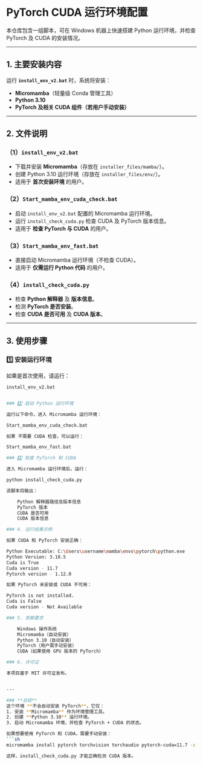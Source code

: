# PyTorch CUDA 运行环境配置

本仓库包含一组脚本，可在 Windows 机器上快速搭建 Python 运行环境，并检查 PyTorch 及 CUDA 的安装情况。

---

## **1. 主要安装内容**
运行 **`install_env_v2.bat`** 时，系统将安装：
- **Micromamba**（轻量级 Conda 管理工具）
- **Python 3.10**
- **PyTorch 及相关 CUDA 组件（若用户手动安装）**

---

## **2. 文件说明**

### **（1）`install_env_v2.bat`**
- 下载并安装 **Micromamba**（存放在 `installer_files/mamba/`）。
- 创建 Python 3.10 运行环境（存放在 `installer_files/env/`）。
- 适用于 **首次安装环境** 的用户。

### **（2）`Start_mamba_env_cuda_check.bat`**
- 启动 `install_env_v2.bat` 配置的 Micromamba 运行环境。
- 运行 `install_check_cuda.py` 检查 CUDA 及 PyTorch 版本信息。
- 适用于 **检查 PyTorch 与 CUDA** 的用户。

### **（3）`Start_mamba_env_fast.bat`**
- 直接启动 Micromamba 运行环境（不检查 CUDA）。
- 适用于 **仅需运行 Python 代码** 的用户。

### **（4）`install_check_cuda.py`**
- 检查 **Python 解释器** 及 **版本信息**。
- 检测 **PyTorch 是否安装**。
- 检查 **CUDA 是否可用** 及 **CUDA 版本**。

---

## **3. 使用步骤**

### **1️⃣ 安装运行环境**
如果是首次使用，请运行：
```sh
install_env_v2.bat


### 2️⃣ 启动 Python 运行环境

运行以下命令，进入 Micromamba 运行环境：

Start_mamba_env_cuda_check.bat

如果 不需要 CUDA 检查，可以运行：

Start_mamba_env_fast.bat

### 3️⃣ 检查 PyTorch 和 CUDA

进入 Micromamba 运行环境后，运行：

python install_check_cuda.py

该脚本将输出：

    Python 解释器路径及版本信息
    PyTorch 版本
    CUDA 是否可用
    CUDA 版本信息

### 4. 运行结果示例

如果 CUDA 和 PyTorch 安装正确：

Python Executable: C:\Users\username\mamba\envs\pytorch\python.exe
Python Version: 3.10.5
Cuda is True
Cuda version - 11.7
Pytorch version - 1.12.0

如果 PyTorch 未安装或 CUDA 不可用：

PyTorch is not installed.
Cuda is False
Cuda version - Not Available

### 5. 依赖要求

    Windows 操作系统
    Micromamba（自动安装）
    Python 3.10（自动安装）
    PyTorch（用户需手动安装）
    CUDA（如果使用 GPU 版本的 PyTorch）

### 6. 许可证

本项目基于 MIT 许可证发布。


---

### **总结**
这个环境 **不会自动安装 PyTorch**，它仅：
1. 安装 **Micromamba** 作为环境管理工具。
2. 创建 **Python 3.10** 运行环境。
3. 启动 Micromamba 环境，并检查 PyTorch + CUDA 的状态。

如果想要使用 PyTorch 和 CUDA，需要手动安装：
```sh
micromamba install pytorch torchvision torchaudio pytorch-cuda=11.7 -c pytorch -c nvidia -c conda-forge

这样，install_check_cuda.py 才能正确检测 CUDA 版本。

